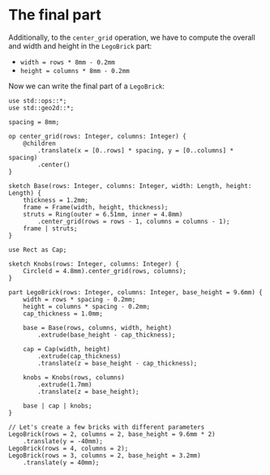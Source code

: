 # The final part

Additionally, to the `center_grid` operation, we have to compute
the overall and width and height in the `LegoBrick` part:

* `width = rows * 8mm - 0.2mm`
* `height = columns * 8mm - 0.2mm`

Now we can write the final part of a `LegoBrick`:

```µcad,final
use std::ops::*;
use std::geo2d::*;

spacing = 8mm;

op center_grid(rows: Integer, columns: Integer) {
    @children
        .translate(x = [0..rows] * spacing, y = [0..columns] * spacing)
        .center()
}

sketch Base(rows: Integer, columns: Integer, width: Length, height: Length) {
    thickness = 1.2mm;
    frame = Frame(width, height, thickness);
    struts = Ring(outer = 6.51mm, inner = 4.8mm)
        .center_grid(rows = rows - 1, columns = columns - 1);
    frame | struts;
}

use Rect as Cap;

sketch Knobs(rows: Integer, columns: Integer) {
    Circle(d = 4.8mm).center_grid(rows, columns);
}

part LegoBrick(rows: Integer, columns: Integer, base_height = 9.6mm) {
    width = rows * spacing - 0.2mm;
    height = columns * spacing - 0.2mm;
    cap_thickness = 1.0mm;

    base = Base(rows, columns, width, height)
        .extrude(base_height - cap_thickness);

    cap = Cap(width, height)
        .extrude(cap_thickness)
        .translate(z = base_height - cap_thickness);

    knobs = Knobs(rows, columns)
        .extrude(1.7mm)
        .translate(z = base_height);

    base | cap | knobs;
}

// Let's create a few bricks with different parameters
LegoBrick(rows = 2, columns = 2, base_height = 9.6mm * 2)
    .translate(y = -40mm);
LegoBrick(rows = 4, columns = 2);
LegoBrick(rows = 3, columns = 2, base_height = 3.2mm)
    .translate(y = 40mm);
```
